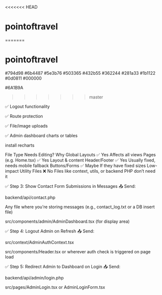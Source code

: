 <<<<<<< HEAD
# pointoftravel
=======
# pointoftravel

#794d98
#6b4487
#5e3b76
#503365
#432b55
#362244
#281a33
#1b1122
#0d0811
#000000

#6A1B9A
>>>>>>> master



✅ Logout functionality

✅ Route protection

✅ File/image uploads

✅ Admin dashboard charts or tables


install recharts


File Type	Needs Editing?	Why
Global Layouts	✅ Yes	Affects all views
Pages (e.g. Home.tsx)	✅ Yes	Layout & content
Header/Footer	✅ Yes	Usually fixed, needs mobile fallback
Buttons/Forms	✅ Maybe	If they have fixed sizes
Low-impact Utility Files	❌ No	Files like context, utils, or backend PHP don’t need it








✅ Step 3: Show Contact Form Submissions in Messages
📤 Send:

backend/api/contact.php

Any file where you're storing messages (e.g., contact_log.txt or a DB insert file)

src/components/admin/AdminDashboard.tsx (for display area)





✅ Step 4: Logout Admin on Refresh
📤 Send:

src/context/AdminAuthContext.tsx

src/components/Header.tsx or wherever auth check is triggered on page load



✅ Step 5: Redirect Admin to Dashboard on Login
📤 Send:

backend/api/admin/login.php

src/pages/AdminLogin.tsx or AdminLoginForm.tsx